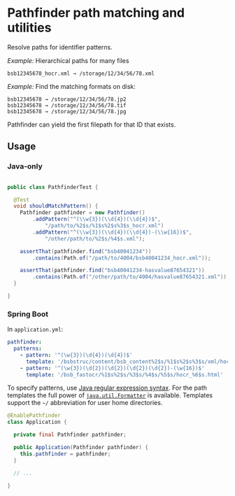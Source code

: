 # Pathfinder path matching and utilities

Resolve paths for identifier patterns.
 
*Example:* Hierarchical paths for many files

```
bsb12345678_hocr.xml → /storage/12/34/56/78.xml
```

*Example:* Find the matching formats on disk:
```
bsb12345678 → /storage/12/34/56/78.jp2
bsb12345678 → /storage/12/34/56/78.tif
bsb12345678 → /storage/12/34/56/78.jpg
```
Pathfinder can yield the first filepath for that ID that exists.


## Usage 

### Java-only

```java

public class PathfinderTest {

  @Test
  void shouldMatchPattern() {
    Pathfinder pathfinder = new Pathfinder()
        .addPattern("^(\\w{3})(\\d{4})(\\d{4})$",
            "/path/to/%2$s/%1$s%2$s%3$s_hocr.xml")
        .addPattern("^(\\w{3})(\\d{4})(\\d{4})-(\\w{16})$",
            "/other/path/to/%2$s/%4$s.xml");

    assertThat(pathfinder.find("bsb40041234"))
        .contains(Path.of("/path/to/4004/bsb40041234_hocr.xml"));

    assertThat(pathfinder.find("bsb40041234-hasvalue87654321"))
        .contains(Path.of("/other/path/to/4004/hasvalue87654321.xml"));
  }

}
``` 


### Spring Boot

In `application.yml`:
```yml
pathfinder:
  patterns:
    - pattern: '^(\w{3})(\d{4})(\d{4})$'
      template: '/bsbstruc/content/bsb_content%2$s/%1$s%2$s%3$s/xml/hocr/1.0/%1$s%2$s%3$s_hocr.xml'
    - pattern: '^(\w{3})(\d{2})(\d{2})(\d{2})(\d{2})-(\w{16})$'
      template: '/bsb_fastocr/%1$s%2$s/%3$s/%4$s/%5$s/hocr_%6$s.html'
```

To specify patterns, use [Java regular expression syntax](https://docs.oracle.com/en/java/javase/11/docs/api/java.base/java/util/regex/Pattern.html).
For the path templates the full power of [`java.util.Formatter`](https://docs.oracle.com/en/java/javase/11/docs/api/java.base/java/util/Formatter.html)
is available. Templates support the `~/` abbreviation for user home directories.

```java
@EnablePathfinder
class Application {

  private final Pathfinder pathfinder;

  public Application(Pathfinder pathfinder) {
    this.pathfinder = pathfinder;
  }

  // ...

}
```